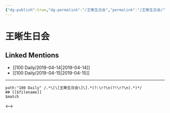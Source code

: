 ```yaml
---
{"dg-publish":true,"dg-permalink":"/王晰生日会","permalink":"/王晰生日会/"}
---
```


# 王晰生日会

## Linked Mentions
- [[100 Daily/2019-04-14\|2019-04-14]]
- [[100 Daily/2019-04-15\|2019-04-15]]


---

```expander
path:"100 Daily" /.*\[\[王晰生日会\]\].*(?:\r?\n(?!\r?\n).*)*/
## [[$filename]]
$match
```

<-->